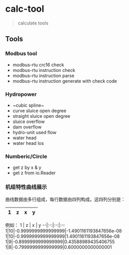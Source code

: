 # calc-tool

> calculate tools

## Tools

### Modbus tool

- modbus-rtu crc16 check
- modbus-rtu instruction check
- modbus-rtu instruction parse
- modbus-rtu instruction generate with check code

### Hydropower

- ~cubic spline~
- curve sluice open degree
- straight sluice open degree
- sluice overflow
- dam overflow
- hydro-unit used flow
- water head
- water head los

### Numberic/Circle

- get z by x & y
- get z from io.Reader

### 机组特性曲线展示

曲线数据由多行组成，每行数据由四列构成。这四列分别是：

1 | z | x | y
--|---|---|---

例如：
1 | z | x | y
--|:-:|:-:|:-:
1|10|-0.9999999999999999|-1.4901161193847656e-08
1|10|-0.9999999999999999|1.4901161193847656e-08
1|9|-0.8999999999999999|0.43588989435406755
1|8|-0.7999999999999999|0.6000000000000001
